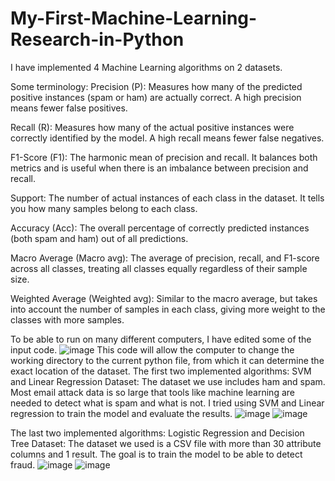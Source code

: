 # My-First-Machine-Learning-Research-in-Python
I have implemented 4 Machine Learning algorithms on 2 datasets.

Some terminology:
  Precision (P): Measures how many of the predicted positive instances (spam or ham) are actually correct. A high precision means fewer false positives.

  Recall (R): Measures how many of the actual positive instances were correctly identified by the model. A high recall means fewer false negatives.

  F1-Score (F1): The harmonic mean of precision and recall. It balances both metrics and is useful when there is an imbalance between precision and recall.

  Support: The number of actual instances of each class in the dataset. It tells you how many samples belong to each class.

  Accuracy (Acc): The overall percentage of correctly predicted instances (both spam and ham) out of all predictions.

  Macro Average (Macro avg): The average of precision, recall, and F1-score across all classes, treating all classes equally regardless of their sample size.

  Weighted Average (Weighted avg): Similar to the macro average, but takes into account the number of samples in each class, giving more weight to the classes with more samples.

To be able to run on many different computers, I have edited some of the input code.
![image](https://github.com/user-attachments/assets/a316b218-f042-42bc-a233-e8a6b9493216)
This code will allow the computer to change the working directory to the current python file, from which it can determine the exact location of the dataset.
The first two implemented algorithms: SVM and Linear Regression
Dataset: The dataset we use includes ham and spam. Most email attack data is so large that tools like machine learning are needed to detect what is spam and what is not. 
I tried using SVM and Linear regression to train the model and evaluate the results.
![image](https://github.com/user-attachments/assets/dbaf973c-2eee-4b2e-a794-e503b1ba0d84)
![image](https://github.com/user-attachments/assets/1b4560d0-f3eb-4e01-8a01-b9904a16691d)


The last two implemented algorithms: Logistic Regression and Decision Tree
Dataset: The dataset we used is a CSV file with more than 30 attribute columns and 1 result. The goal is to train the model to be able to detect fraud.
![image](https://github.com/user-attachments/assets/0bbbbddf-4fe4-4c4a-9b64-32a620c4ad4b)
![image](https://github.com/user-attachments/assets/f77d646e-3195-4884-b08f-5a577504a633)

